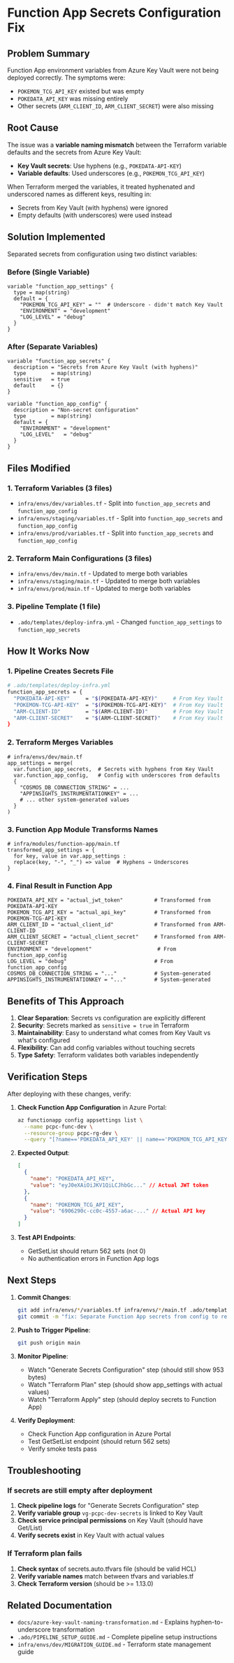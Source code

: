 # Function App Secrets Configuration Fix

## Problem Summary

Function App environment variables from Azure Key Vault were not being deployed correctly. The symptoms were:

- `POKEMON_TCG_API_KEY` existed but was empty
- `POKEDATA_API_KEY` was missing entirely
- Other secrets (`ARM_CLIENT_ID`, `ARM_CLIENT_SECRET`) were also missing

## Root Cause

The issue was a **variable naming mismatch** between the Terraform variable defaults and the secrets from Azure Key Vault:

- **Key Vault secrets**: Use hyphens (e.g., `POKEDATA-API-KEY`)
- **Variable defaults**: Used underscores (e.g., `POKEMON_TCG_API_KEY`)

When Terraform merged the variables, it treated hyphenated and underscored names as different keys, resulting in:

- Secrets from Key Vault (with hyphens) were ignored
- Empty defaults (with underscores) were used instead

## Solution Implemented

Separated secrets from configuration using two distinct variables:

### Before (Single Variable)

```hcl
variable "function_app_settings" {
  type = map(string)
  default = {
    "POKEMON_TCG_API_KEY" = ""  # Underscore - didn't match Key Vault
    "ENVIRONMENT" = "development"
    "LOG_LEVEL" = "debug"
  }
}
```

### After (Separate Variables)

```hcl
variable "function_app_secrets" {
  description = "Secrets from Azure Key Vault (with hyphens)"
  type        = map(string)
  sensitive   = true
  default     = {}
}

variable "function_app_config" {
  description = "Non-secret configuration"
  type        = map(string)
  default = {
    "ENVIRONMENT" = "development"
    "LOG_LEVEL"   = "debug"
  }
}
```

## Files Modified

### 1. Terraform Variables (3 files)

- `infra/envs/dev/variables.tf` - Split into `function_app_secrets` and `function_app_config`
- `infra/envs/staging/variables.tf` - Split into `function_app_secrets` and `function_app_config`
- `infra/envs/prod/variables.tf` - Split into `function_app_secrets` and `function_app_config`

### 2. Terraform Main Configurations (3 files)

- `infra/envs/dev/main.tf` - Updated to merge both variables
- `infra/envs/staging/main.tf` - Updated to merge both variables
- `infra/envs/prod/main.tf` - Updated to merge both variables

### 3. Pipeline Template (1 file)

- `.ado/templates/deploy-infra.yml` - Changed `function_app_settings` to `function_app_secrets`

## How It Works Now

### 1. Pipeline Creates Secrets File

```bash
# .ado/templates/deploy-infra.yml
function_app_secrets = {
  "POKEDATA-API-KEY"     = "$(POKEDATA-API-KEY)"     # From Key Vault
  "POKEMON-TCG-API-KEY"  = "$(POKEMON-TCG-API-KEY)"  # From Key Vault
  "ARM-CLIENT-ID"        = "$(ARM-CLIENT-ID)"        # From Key Vault
  "ARM-CLIENT-SECRET"    = "$(ARM-CLIENT-SECRET)"    # From Key Vault
}
```

### 2. Terraform Merges Variables

```hcl
# infra/envs/dev/main.tf
app_settings = merge(
  var.function_app_secrets,  # Secrets with hyphens from Key Vault
  var.function_app_config,   # Config with underscores from defaults
  {
    "COSMOS_DB_CONNECTION_STRING" = ...
    "APPINSIGHTS_INSTRUMENTATIONKEY" = ...
    # ... other system-generated values
  }
)
```

### 3. Function App Module Transforms Names

```hcl
# infra/modules/function-app/main.tf
transformed_app_settings = {
  for key, value in var.app_settings :
  replace(key, "-", "_") => value  # Hyphens → Underscores
}
```

### 4. Final Result in Function App

```
POKEDATA_API_KEY = "actual_jwt_token"          # Transformed from POKEDATA-API-KEY
POKEMON_TCG_API_KEY = "actual_api_key"         # Transformed from POKEMON-TCG-API-KEY
ARM_CLIENT_ID = "actual_client_id"             # Transformed from ARM-CLIENT-ID
ARM_CLIENT_SECRET = "actual_client_secret"     # Transformed from ARM-CLIENT-SECRET
ENVIRONMENT = "development"                     # From function_app_config
LOG_LEVEL = "debug"                            # From function_app_config
COSMOS_DB_CONNECTION_STRING = "..."            # System-generated
APPINSIGHTS_INSTRUMENTATIONKEY = "..."         # System-generated
```

## Benefits of This Approach

1. **Clear Separation**: Secrets vs configuration are explicitly different
2. **Security**: Secrets marked as `sensitive = true` in Terraform
3. **Maintainability**: Easy to understand what comes from Key Vault vs what's configured
4. **Flexibility**: Can add config variables without touching secrets
5. **Type Safety**: Terraform validates both variables independently

## Verification Steps

After deploying with these changes, verify:

1. **Check Function App Configuration** in Azure Portal:

   ```bash
   az functionapp config appsettings list \
     --name pcpc-func-dev \
     --resource-group pcpc-rg-dev \
     --query "[?name=='POKEDATA_API_KEY' || name=='POKEMON_TCG_API_KEY'].{name:name, value:value}"
   ```

2. **Expected Output**:

   ```json
   [
     {
       "name": "POKEDATA_API_KEY",
       "value": "eyJ0eXAiOiJKV1QiLCJhbGc..." // Actual JWT token
     },
     {
       "name": "POKEMON_TCG_API_KEY",
       "value": "6906290c-cc0c-4557-a6ac-..." // Actual API key
     }
   ]
   ```

3. **Test API Endpoints**:
   - GetSetList should return 562 sets (not 0)
   - No authentication errors in Function App logs

## Next Steps

1. **Commit Changes**:

   ```bash
   git add infra/envs/*/variables.tf infra/envs/*/main.tf .ado/templates/deploy-infra.yml
   git commit -m "fix: Separate Function App secrets from config to resolve Key Vault integration"
   ```

2. **Push to Trigger Pipeline**:

   ```bash
   git push origin main
   ```

3. **Monitor Pipeline**:

   - Watch "Generate Secrets Configuration" step (should still show 953 bytes)
   - Watch "Terraform Plan" step (should show app_settings with actual values)
   - Watch "Terraform Apply" step (should deploy secrets to Function App)

4. **Verify Deployment**:
   - Check Function App configuration in Azure Portal
   - Test GetSetList endpoint (should return 562 sets)
   - Verify smoke tests pass

## Troubleshooting

### If secrets are still empty after deployment

1. **Check pipeline logs** for "Generate Secrets Configuration" step
2. **Verify variable group** `vg-pcpc-dev-secrets` is linked to Key Vault
3. **Check service principal permissions** on Key Vault (should have Get/List)
4. **Verify secrets exist** in Key Vault with actual values

### If Terraform plan fails

1. **Check syntax** of secrets.auto.tfvars file (should be valid HCL)
2. **Verify variable names** match between tfvars and variables.tf
3. **Check Terraform version** (should be >= 1.13.0)

## Related Documentation

- `docs/azure-key-vault-naming-transformation.md` - Explains hyphen-to-underscore transformation
- `.ado/PIPELINE_SETUP_GUIDE.md` - Complete pipeline setup instructions
- `infra/envs/dev/MIGRATION_GUIDE.md` - Terraform state management guide
